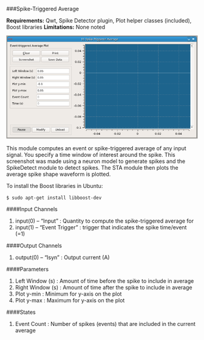 ###Spike-Triggered Average

**Requirements:** Qwt, Spike Detector plugin, Plot helper classes (included), Boost libraries
**Limitations:** None noted

![Spite-Triggered Average GUI](spike-triggered-average.png)

<!--start-->
This module computes an event or spike-triggered average of any input signal. You specify a time window of interest around the spike. This screenshot was made using a neuron model to generate spikes and the SpikeDetect module to detect spikes. The STA module then plots the average spike shape waveform is plotted.  
<!--end-->

To install the Boost libraries in Ubuntu:
````
$ sudo apt-get install libboost-dev
````

####Input Channels
1. input(0) – “Input” : Quantity to compute the spike-triggered average for
2. input(1) – “Event Trigger” : trigger that indicates the spike time/event (=1)

####Output Channels
1. output(0) – “Isyn” : Output current (A)

####Parameters
1. Left Window (s) : Amount of time before the spike to include in average
2. Right Window (s) : Amount of time after the spike to include in average
3. Plot y-min : Minimum for y-axis on the plot
4. Plot y-max : Maximum for y-axis on the plot

####States
1. Event Count : Number of spikes (events) that are included in the current average

<!--
Here is an example of how you can compute the average spike waveform of the [Connor-Stevens model neuron](https://github.com/RTXI/connor-stevens):
-->
